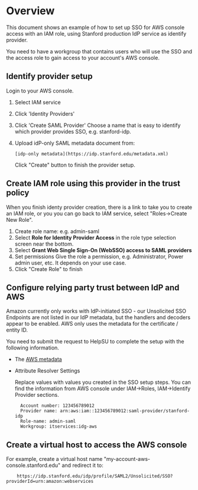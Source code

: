 # Overview

This document shows an example of how to set up SSO for AWS console access with an 
IAM role, using Stanford production IdP service as identify provider.  

You need to have a workgroup that contains users who will use the SSO and the access
role to gain access to your account's AWS console.

## Identify provider setup

Login to your AWS console.

1. Select IAM service
1. Click 'Identity Providers' 
1. Click 'Create SAML Provider'
    Choose a name that is easy to identify which provider provides SSO, e.g. stanford-idp. 
1. Upload idP-only SAML metadata document from:

       [idp-only metadata](https://idp.stanford.edu/metadata.xml)
   
    Click "Create" button to finish the provider setup.

## Create IAM role using this provider in the trust policy

   When you finish identy provider creation, there is a link to take you
   to create an IAM role, or you you can go back to IAM service, select 
   "Roles->Create New Role".

1. Create role name: e.g. admin-saml
1. Select __Role for Identity Provider Access__ in the role type selection screen near
   the bottom.
1. Select __Grant Web Single Sign-On (WebSSO) access to SAML providers__
1. Set permissions
   Give the role a permission, e.g. Administrator, Power admin user, etc. It depends on your use case.  
1. Click "Create Role" to finish

##  Configure relying party trust between  IdP and AWS

Amazon currently only works with IdP-initiated SSO - our Unsolicited SSO Endpoints 
are not listed in our IdP metadata, but the handlers and decoders appear to be 
enabled.  AWS only uses the metadata for the certificate / entity ID.

You need to submit the request to HelpSU to complete the setup with the following 
information.

* The [AWS metadata](https://signin.aws.amazon.com/static/saml-metadata.xml)

* Attribute Resolver Settings

  Replace values with values you created in the SSO setup steps. You can find the information
  from AWS console under IAM->Roles, IAM->Identify Provider sections. 
  
        Account number: 123456789012
        Provider name: arn:aws:iam::123456789012:saml-provider/stanford-idp
        Role-name: admin-saml
        Workgroup: itservices:idg-aws

##  Create a virtual host to access the AWS console

For example, create a virtual host name "my-account-aws-console.stanford.edu"
and redirect it to:

        https://idp.stanford.edu/idp/profile/SAML2/Unsolicited/SSO?providerId=urn:amazon:webservices
